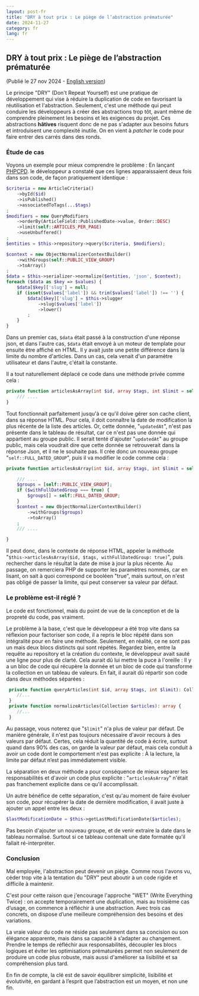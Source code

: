 ```yaml
---
layout: post-fr
title: "DRY à tout prix : Le piège de l’abstraction prématurée"
date: 2024-11-27
category: fr
lang: fr
---
```


## DRY à tout prix : Le piège de l’abstraction prématurée
(Publié le 27 nov 2024 - [English version](/en/hasty-abstraction))

Le principe "DRY" (Don't Repeat Yourself) est une pratique de développement qui vise à réduire la duplication de code en favorisant la réutilisation et l'abstraction.
Seulement, c'est une méthode qui peut conduire les développeurs à créer des abstractions trop tôt, avant même de comprendre pleinement les besoins et les exigences du projet.
Ces abstractions **hâtives** risquent donc de ne pas s'adapter aux besoins futurs et introduisent une complexité inutile. On en vient à *patcher* le code pour faire entrer des carrés dans des ronds.

### Étude de cas
Voyons un exemple pour mieux comprendre le problème : En lançant [PHPCPD](https://github.com/sebastianbergmann/phpcpd). le développeur a constaté que ces lignes apparaissaient deux fois dans son code, de façon pratiquement identique : 
```php
$criteria = new ArticleCriteria()
    ->byId($id)
    ->isPublished()
    ->associatedToTags(...$tags)
;
$modifiers = new QueryModifiers
    ->orderBy(ArticleField::PublishedDate->value, Order::DESC)
    ->limit(self::ARTICLES_PER_PAGE)
    ->useUnbuffered()
;
$entities = $this->repository->query($criteria, $modifiers);

$context = new ObjectNormalizerContextBuilder()
    ->withGroups(self::PUBLIC_VIEW_GROUP)
    ->toArray()
;
$data = $this->serializer->normalize($entities, 'json', $context);
foreach ($data as $key => $values) {
    $data[$key]['slug'] = null;
    if (isset($values['label']) && trim($values['label']) !== '') {
        $data[$key]['slug'] = $this->slugger
            ->slug($values['label'])
            ->lower()
        ;
    }
}
```

Dans un premier cas, `$data` était passé à la construction d'une réponse json, et dans l'autre cas, `$data` était envoyé à un moteur de template pour ensuite être affiché en HTML.
Il y avait juste une petite différence dans la limite du nombre d'articles. Dans un cas, cela venait d'un paramètre utilisateur et dans l'autre, c'était la constante.

Il a tout naturellement déplacé ce code dans une méthode privée comme cela :
```php
private function articlesAsArray(int $id, array $tags, int $limit = self::ARTICLES_PER_PAGE): array {
    /// ....
}
```

Tout fonctionnait parfaitement jusqu'à ce qu'il doive gérer son cache client, dans sa réponse HTML. Pour cela, il doit connaître la date de modification la plus récente de la liste des articles.
Or, cette donnée, "`updatedAt`", n'est pas présente dans le tableau de résultat, car ce n'est pas une donnée qui appartient au groupe public.
Il serait tenté d'ajouter "`updatedAt`" au groupe public, mais cela voudrait dire que cette donnée se retrouverait dans la réponse Json, et il ne le souhaite pas.
Il crée donc un nouveau groupe "`self::FULL_DATED_GROUP`", puis il va modifier le code comme cela : 

```php
private function articlesAsArray(int $id, array $tags, int $limit = self::ARTICLES_PER_PAGE, bool $withFullDatedGroup = false): array {

    /// ....
    $groups = [self::PUBLIC_VIEW_GROUP];
    if ($withFullDatedGroup === true) {
        $groups[] = self::FULL_DATED_GROUP;
    }
    $context = new ObjectNormalizerContextBuilder()
        ->withGroups($groups)
        ->toArray()
    ;
    /// ....

}
```

Il peut donc, dans le contexte de réponse HTML, appeler la méthode "`$this->articlesAsArray($id, $tags, withFullDatedGroup: true)`", puis rechercher dans le résultat la date de mise à jour la plus récente.
Au passage, on remerciera PHP de supporter les paramètres nommés, car en lisant, on sait à quoi correspond ce booléen "true", mais surtout, on n'est pas obligé de passer la limite, qui peut conserver sa valeur par défaut.

### Le problème est-il réglé ?

Le code est fonctionnel, mais du point de vue de la conception et de la propreté du code, pas vraiment.

Le problème à la base, c'est que le développeur a été trop vite dans sa réflexion pour factoriser son code, il a repris le bloc répété dans son intégralité pour en faire une méthode.
Seulement, en réalité, ce ne sont pas un mais deux blocs distincts qui sont répétés.
Regardez bien, entre la requête au repository et la création du contexte, le développeur avait sauté une ligne pour plus de clarté.
Cela aurait dû lui mettre la puce à l'oreille : Il y a un bloc de code qui récupère la donnée et un bloc de code qui transforme la collection en un tableau de valeurs.
En fait, il aurait dû répartir son code dans deux méthodes séparées : 
```php
 private function queryArticles(int $id, array $tags, int $limit): Collection {
    //...
 }
 private function normalizeArticles(Collection $articles): array {
    //...
 }
```

Au passage, vous noterez que "`$limit`" n'a plus de valeur par défaut.
De manière générale, il n'est pas toujours nécessaire d'avoir recours à des valeurs par défaut.
Certes, cela réduit la quantité de code à écrire, surtout quand dans 90% des cas, on garde la valeur par défaut, mais cela conduit à avoir un code dont le comportement n'est pas explicite : À la lecture, la limite par défaut n’est pas immédiatement visible.

La séparation en deux méthode a pour conséquence de mieux séparer les responsabilités et d'avoir un code plus explicite : "`articlesAsArray`" n'était pas franchement explicite dans ce qu'il accomplissait.

Un autre bénéfice de cette séparation, c'est qu'au moment de faire évoluer son code, pour récupérer la date de dernière modification, il avait juste à ajouter un appel entre les deux :

 ```php
 $lastModificationDate = $this->getLastModificationDate($articles);
 ```

Pas besoin d'ajouter un nouveau groupe, et de venir extraire la date dans le tableau normalisé. Surtout si ce tableau contenait une date formatée qu'il fallait ré-interpréter.

### Conclusion

Mal employée, l'abstraction peut devenir un piège. Comme nous l'avons vu, céder trop vite à la tentation du "DRY" peut aboutir à un code rigide et difficile à maintenir.

C'est pour cette raison que j'encourage l'approche "WET" (Write Everything Twice) : on accepte temporairement une duplication, mais au troisième cas d’usage, on commence à réfléchir à une abstraction. Avec trois cas concrets, on dispose d’une meilleure compréhension des besoins et des variations.

La vraie valeur du code ne réside pas seulement dans sa concision ou son élégance apparente, mais dans sa capacité à s’adapter au changement.
Prendre le temps de réfléchir aux responsabilités, découpler les blocs logiques et éviter les optimisations prématurées permet non seulement de produire un code plus robuste, mais aussi d'améliorer sa lisibilité et sa compréhension plus tard.

En fin de compte, la clé est de savoir équilibrer simplicité, lisibilité et évolutivité, en gardant à l’esprit que l’abstraction est un moyen, et non une fin.
